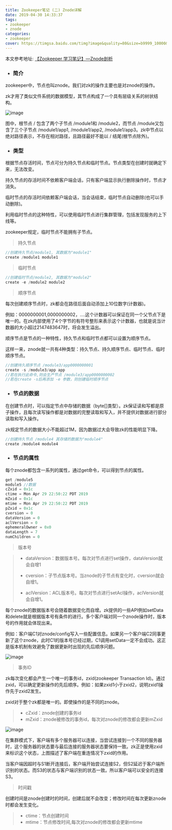 ```yaml
---
title: Zookeeper笔记 (二) Znode详解
date: 2019-04-30 14:33:37
tags:
- zookeeper
- znode
categories:
- zookeeper
cover: https://timgsa.baidu.com/timg?image&quality=80&size=b9999_10000&sec=1557054085214&di=b580e66b39e26d1d60e85e84d535c3f8&imgtype=0&src=http%3A%2F%2Fimg3.3lian.com%2F2013%2Fc2%2F67%2Fd%2F31.jpg
---
```

本文参考地址: [【Zookeeper 学习笔记】—Znode剖析](http://cmsblogs.com/?p=4103)

- ### 简介

zookeeper中，节点也叫znode。我们对zk的操作主要也是对znode的操作。

zk才用了类似文件系统的数据模型，其节点构成了一个具有层级关系的树状结构。

![image](https://gitee.com/chenssy/blog-home/raw/master/image/series-images/zookeeper/zookeeper-3001.png)

图中，根节点 / 包含了两个子节点 /module1和 /module2，而节点 /module又包含了三个子节点 /module1/app1, /module1/app2, /module1/app3。zk中节点以绝对路径表示，不存在相对路径，且路径最好不能以 / 结尾(根节点除外)。

- ### 类型

根据节点存活时间，节点可分为持久节点和临时节点。节点类型在创建时就确定下来，无法改变。

持久节点的存活时间不依赖客户端会话，只有客户端显示执行删除操作时，节点才消失。

临时节点的存活时间依赖客户端会话，当会话结束，临时节点自动删除(也可以手动删除)。

利用临时节点的这种特性，可以使用临时节点进行集群管理，包括发现服务的上下线等。

zookeeper规定，临时节点不能拥有子节点。

> 持久节点

```java
//创建持久节点/module1, 其数据为"module1"
create /module1 module1
```

> 临时节点

```java
//创建临时节点/module2, 其数据为"module2"
create -e /module2 module2
```

> 顺序节点

每次创建顺序节点时，zk都会在路径后面自动添加上10位数字(计数器)。

例如：<path>0000000001,<path>0000000002，….这个计数器可以保证在同一个父节点下是唯一的。在zk内部使用了4个字节的有符号整形来表示这个计数器，也就是说当计数器的大小超过2147483647时，将会发生溢出。

顺序节点是节点的一种特性，持久节点和临时节点都可以设置为顺序节点。

这样一来，znode就一共有4种类型：持久节点、持久顺序节点、临时节点、临时顺序节点。

```java
//创建持久顺序节点 /module3/app0000000001
create -s /module3/app app
//若在执行此命令,则会生产节点 /module3/app0000000002
//若在create -s后再添加 -e 参数，则创建临时顺序节点
```

- ### 节点的数据

在创建节点时，可以指定节点中存储的数据（byte[]类型）。zk保证读和写都是原子操作，且每次读写操作都是对数据的完整读取和写入，并不提供对数据进行部分读取和写入操作。

zk规定节点的数据大小不能超过1M，因为数据过大会导致zk的性能明显下降。

```java
//创建持久节点 /module4 其存储的数据为"module4"
create /module4 module4
```

- ### 节点的属性

每个znode都包含一系列的属性，通过get命令，可以得到节点的属性。

```java
get /module5
module5 //数据
cZxid = 0x1c
ctime = Mon Apr 29 22:50:22 PDT 2019
mZxid = 0x1c
mtime = Mon Apr 29 22:50:22 PDT 2019
pZxid = 0x1c
cversion = 0 
dataVersion = 0
aclVersion = 0
ephemeralOwner = 0x0
dataLength = 7
numChildren = 0
```

> 版本号

> - dataVersion：数据版本号。每次对节点进行set操作，dataVersion就会自增1
>
> - cversion：子节点版本号。当znode的子节点有变化时，cversion就会自增1。
>
> - aclVersion：ACL版本号。每次对节点进行setAcl操作，aclVersion就会自增1。

每个znode的数据版本号会随着数据变化而自增。zk提供的一些API例如setData和delete就是根据版本号有条件的进行。多个客户端对同一个znode操作时，版本号的作用就会体现出来。

例如：客户端C1对znode/config写入一些配置信息。如果另一个客户端C2同事更新了这个znode，此时C1的版本号已经过期，C1调用setData一定不会成功。这正是版本机制有效避免了数据更新时出现的先后顺序问题。

![image](https://gitee.com/chenssy/blog-home/raw/master/image/series-images/zookeeper/zookeeper-3002.png)

> 事务ID

zk每次变化都会产生一个唯一的事务id，zxid(zookeeper Transaction Id)。通过zxid，可以确定更新操作的先后顺序。例如：如果zxid1小于zxid2，说明zxid1操作先于zxid2发生。

zxid对于整个zk都是唯一的。即使操作的是不同的znode。

> - cZxid：znode创建的事务id
> - mZxid：znode被修改的事务id，每次对znode的修改都会更新mZxid

![image](https://gitee.com/chenssy/blog-home/raw/master/image/series-images/zookeeper/zookeeper-3003.png)

在集群模式下，客户端有多个服务器可以连接，当尝试连接到一个不同的服务器时，这个服务器的状态要与最后连接的服务器状态要保持一致。zk正是使用zxid来标识这个状态，上图描述了客户端在重连情况下zxid的作用。

当客户端因超时与S1断开连接后，客户端开始尝试连接S2，但S2延迟于客户端所识别的状态。而S3的状态与客户端识别的状态一致。所以客户端可以安全的连接S3。

> 时间戳

创建时间是znode创建时的时间，创建后就不会改变；修改时间在每次更新znode时都会发生变化。

> - ctime：节点创建时间
> - mtime：节点修改时间,每次对znode的修改都会更新mtime

